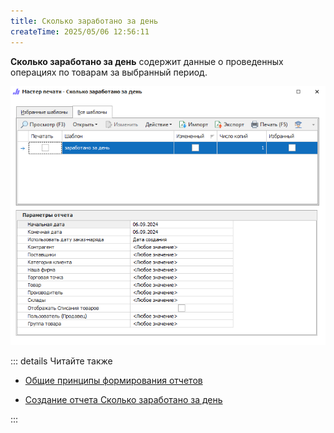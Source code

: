 ```yaml
---
title: Сколько заработано за день
createTime: 2025/05/06 12:56:11
---
```

**Сколько заработано за день** содержит данные о проведенных операциях по товарам за выбранный период.

![](../../../assets/specification/skolko_zarabotano_za_den_1.png)

::: details Читайте также

- [Общие принципы формирования отчетов](../obshchie_printsipy_formirovaniya_otchetov.md)

- [Создание отчета Сколько заработано за день](../../../work/otchety/po_pribyli/skolko_zarabotano_za_den.md)

:::